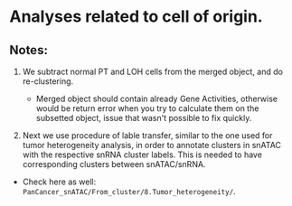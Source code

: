 # Analyses related to cell of origin.

## Notes:

1. We subtract normal PT and LOH cells from the merged object, and do re-clustering.

   * Merged object should contain already Gene Activities, otherwise would be return error when you try to calculate them on the subsetted object, issue that wasn't possible to fix quickly.


2. Next we use procedure of lable transfer, similar to the one used for tumor heterogeneity analysis, in order to annotate clusters in snATAC with the respective snRNA cluster labels. This is needed to have corresponding clusters between snATAC/snRNA.

  * Check here as well: ```PanCancer_snATAC/From_cluster/8.Tumor_heterogeneity/```.